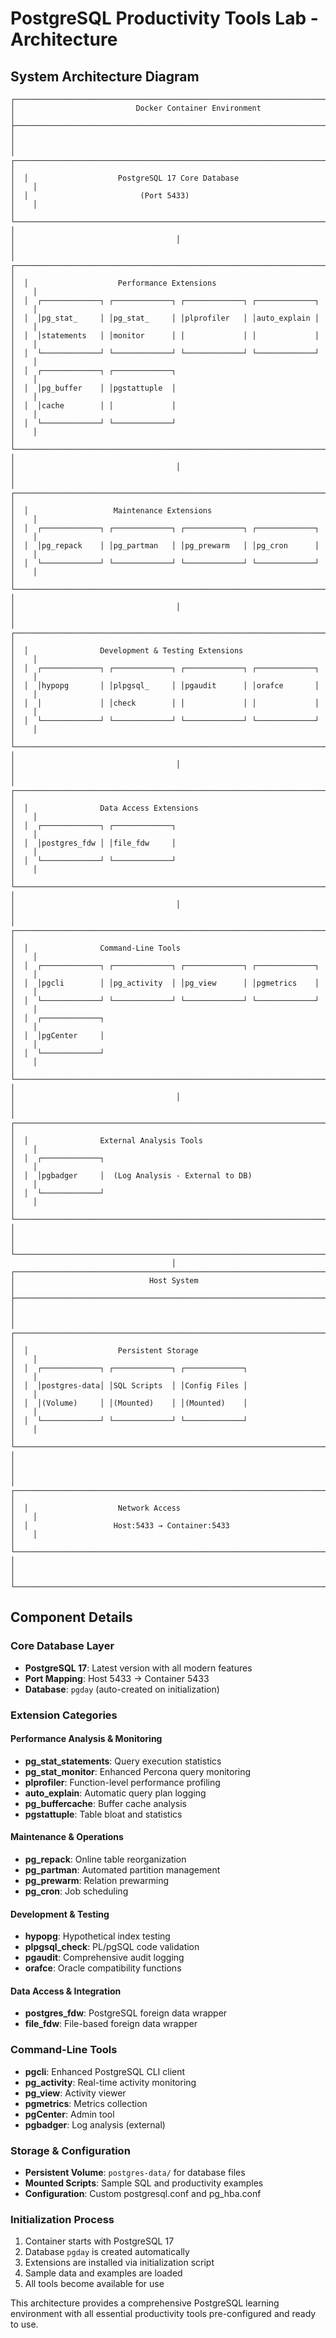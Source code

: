 # PostgreSQL Productivity Tools Lab - Architecture

## System Architecture Diagram

```
┌─────────────────────────────────────────────────────────────────────────────────┐
│                           Docker Container Environment                           │
├─────────────────────────────────────────────────────────────────────────────────┤
│                                                                                 │
│  ┌─────────────────────────────────────────────────────────────────────────┐    │
│  │                    PostgreSQL 17 Core Database                         │    │
│  │                         (Port 5433)                                    │    │
│  └─────────────────────────────────────────────────────────────────────────┘    │
│                                    │                                            │
│  ┌─────────────────────────────────────────────────────────────────────────┐    │
│  │                    Performance Extensions                               │    │
│  │  ┌─────────────┐ ┌─────────────┐ ┌─────────────┐ ┌─────────────┐      │    │
│  │  │pg_stat_     │ │pg_stat_     │ │plprofiler   │ │auto_explain │      │    │
│  │  │statements   │ │monitor      │ │             │ │             │      │    │
│  │  └─────────────┘ └─────────────┘ └─────────────┘ └─────────────┘      │    │
│  │  ┌─────────────┐ ┌─────────────┐                                      │    │
│  │  │pg_buffer    │ │pgstattuple  │                                      │    │
│  │  │cache        │ │             │                                      │    │
│  │  └─────────────┘ └─────────────┘                                      │    │
│  └─────────────────────────────────────────────────────────────────────────┘    │
│                                    │                                            │
│  ┌─────────────────────────────────────────────────────────────────────────┐    │
│  │                   Maintenance Extensions                                │    │
│  │  ┌─────────────┐ ┌─────────────┐ ┌─────────────┐ ┌─────────────┐      │    │
│  │  │pg_repack    │ │pg_partman   │ │pg_prewarm   │ │pg_cron      │      │    │
│  │  └─────────────┘ └─────────────┘ └─────────────┘ └─────────────┘      │    │
│  └─────────────────────────────────────────────────────────────────────────┘    │
│                                    │                                            │
│  ┌─────────────────────────────────────────────────────────────────────────┐    │
│  │                Development & Testing Extensions                         │    │
│  │  ┌─────────────┐ ┌─────────────┐ ┌─────────────┐ ┌─────────────┐      │    │
│  │  │hypopg       │ │plpgsql_     │ │pgaudit      │ │orafce       │      │    │
│  │  │             │ │check        │ │             │ │             │      │    │
│  │  └─────────────┘ └─────────────┘ └─────────────┘ └─────────────┘      │    │
│  └─────────────────────────────────────────────────────────────────────────┘    │
│                                    │                                            │
│  ┌─────────────────────────────────────────────────────────────────────────┐    │
│  │                Data Access Extensions                                   │    │
│  │  ┌─────────────┐ ┌─────────────┐                                       │    │
│  │  │postgres_fdw │ │file_fdw     │                                       │    │
│  │  └─────────────┘ └─────────────┘                                       │    │
│  └─────────────────────────────────────────────────────────────────────────┘    │
│                                    │                                            │
│  ┌─────────────────────────────────────────────────────────────────────────┐    │
│  │                Command-Line Tools                                       │    │
│  │  ┌─────────────┐ ┌─────────────┐ ┌─────────────┐ ┌─────────────┐      │    │
│  │  │pgcli        │ │pg_activity  │ │pg_view      │ │pgmetrics    │      │    │
│  │  └─────────────┘ └─────────────┘ └─────────────┘ └─────────────┘      │    │
│  │  ┌─────────────┐                                                       │    │
│  │  │pgCenter     │                                                       │    │
│  │  └─────────────┘                                                       │    │
│  └─────────────────────────────────────────────────────────────────────────┘    │
│                                    │                                            │
│  ┌─────────────────────────────────────────────────────────────────────────┐    │
│  │                External Analysis Tools                                  │    │
│  │  ┌─────────────┐                                                       │    │
│  │  │pgbadger     │  (Log Analysis - External to DB)                     │    │
│  │  └─────────────┘                                                       │    │
│  └─────────────────────────────────────────────────────────────────────────┘    │
│                                                                                 │
└─────────────────────────────────────────────────────────────────────────────────┘
                                    │
┌─────────────────────────────────────────────────────────────────────────────────┐
│                              Host System                                        │
├─────────────────────────────────────────────────────────────────────────────────┤
│                                                                                 │
│  ┌─────────────────────────────────────────────────────────────────────────┐    │
│  │                    Persistent Storage                                   │    │
│  │  ┌─────────────┐ ┌─────────────┐ ┌─────────────┐                       │    │
│  │  │postgres-data│ │SQL Scripts  │ │Config Files │                       │    │
│  │  │(Volume)     │ │(Mounted)    │ │(Mounted)    │                       │    │
│  │  └─────────────┘ └─────────────┘ └─────────────┘                       │    │
│  └─────────────────────────────────────────────────────────────────────────┘    │
│                                                                                 │
│  ┌─────────────────────────────────────────────────────────────────────────┐    │
│  │                    Network Access                                       │    │
│  │                   Host:5433 → Container:5433                           │    │
│  └─────────────────────────────────────────────────────────────────────────┘    │
│                                                                                 │
└─────────────────────────────────────────────────────────────────────────────────┘
```

## Component Details

### Core Database Layer
- **PostgreSQL 17**: Latest version with all modern features
- **Port Mapping**: Host 5433 → Container 5433
- **Database**: `pgday` (auto-created on initialization)

### Extension Categories

#### Performance Analysis & Monitoring
- **pg_stat_statements**: Query execution statistics
- **pg_stat_monitor**: Enhanced Percona query monitoring
- **plprofiler**: Function-level performance profiling
- **auto_explain**: Automatic query plan logging
- **pg_buffercache**: Buffer cache analysis
- **pgstattuple**: Table bloat and statistics

#### Maintenance & Operations
- **pg_repack**: Online table reorganization
- **pg_partman**: Automated partition management
- **pg_prewarm**: Relation prewarming
- **pg_cron**: Job scheduling

#### Development & Testing
- **hypopg**: Hypothetical index testing
- **plpgsql_check**: PL/pgSQL code validation
- **pgaudit**: Comprehensive audit logging
- **orafce**: Oracle compatibility functions

#### Data Access & Integration
- **postgres_fdw**: PostgreSQL foreign data wrapper
- **file_fdw**: File-based foreign data wrapper

### Command-Line Tools
- **pgcli**: Enhanced PostgreSQL CLI client
- **pg_activity**: Real-time activity monitoring
- **pg_view**: Activity viewer
- **pgmetrics**: Metrics collection
- **pgCenter**: Admin tool
- **pgbadger**: Log analysis (external)

### Storage & Configuration
- **Persistent Volume**: `postgres-data/` for database files
- **Mounted Scripts**: Sample SQL and productivity examples
- **Configuration**: Custom postgresql.conf and pg_hba.conf

### Initialization Process
1. Container starts with PostgreSQL 17
2. Database `pgday` is created automatically
3. Extensions are installed via initialization script
4. Sample data and examples are loaded
5. All tools become available for use

This architecture provides a comprehensive PostgreSQL learning environment with all essential productivity tools pre-configured and ready to use.